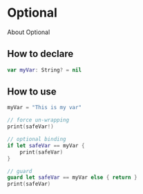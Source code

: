 # Optional

About Optional

## How to declare

```swift
var myVar: String? = nil
```

## How to use

```swift
myVar = "This is my var"

// force un-wrapping
print(safeVar!)

// optional binding
if let safeVar == myVar {
    print(safeVar)
}

// guard
guard let safeVar == myVar else { return }
print(safeVar)
```
